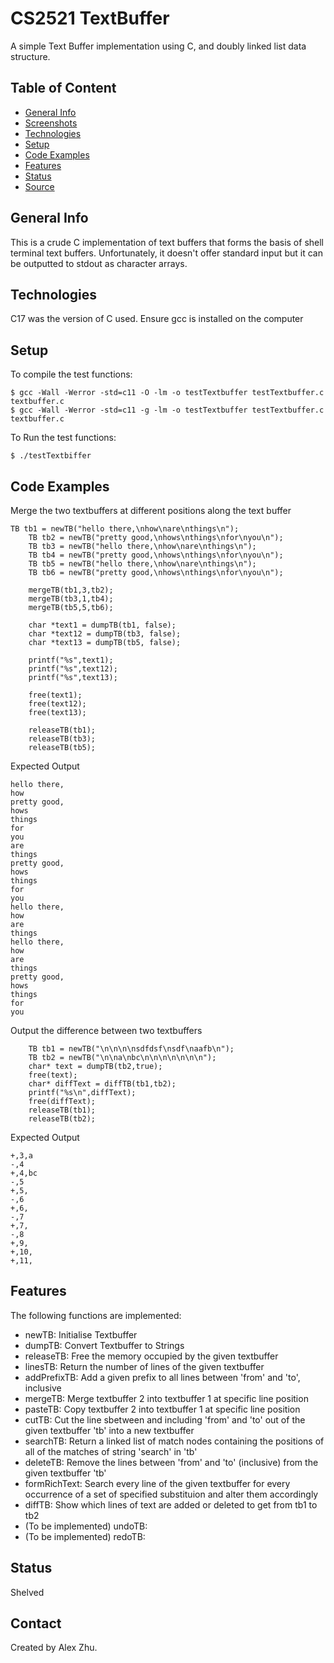 # CS2521 TextBuffer 
A simple Text Buffer implementation using C, and doubly linked list data structure.

## Table of Content
* [General Info](#general-info)
* [Screenshots](#screenshots)
* [Technologies](#technologies)
* [Setup](#setup)
* [Code Examples](#code-examples)
* [Features](#features)
* [Status](#status)
* [Source](#source)

## General Info
This is a crude C implementation of text buffers that forms the basis of shell terminal text buffers. Unfortunately, it doesn't offer standard input but it can be outputted to stdout as character arrays.

## Technologies
C17 was the version of C used.
Ensure gcc is installed on the computer

## Setup
To compile the test functions:
```
$ gcc -Wall -Werror -std=c11 -O -lm -o testTextbuffer testTextbuffer.c textbuffer.c
$ gcc -Wall -Werror -std=c11 -g -lm -o testTextbuffer testTextbuffer.c textbuffer.c
```
To Run the test functions:
```
$ ./testTextbiffer
```

## Code Examples
Merge the two textbuffers at different positions along the text buffer
```
TB tb1 = newTB("hello there,\nhow\nare\nthings\n");
	TB tb2 = newTB("pretty good,\nhows\nthings\nfor\nyou\n");
	TB tb3 = newTB("hello there,\nhow\nare\nthings\n");
	TB tb4 = newTB("pretty good,\nhows\nthings\nfor\nyou\n");
	TB tb5 = newTB("hello there,\nhow\nare\nthings\n");
	TB tb6 = newTB("pretty good,\nhows\nthings\nfor\nyou\n");	
	
	mergeTB(tb1,3,tb2);
	mergeTB(tb3,1,tb4);
	mergeTB(tb5,5,tb6);
	
	char *text1 = dumpTB(tb1, false);
	char *text12 = dumpTB(tb3, false);
	char *text13 = dumpTB(tb5, false);	
	
	printf("%s",text1);
	printf("%s",text12);
	printf("%s",text13);	
	
	free(text1);
	free(text12);
	free(text13);
	
	releaseTB(tb1);
	releaseTB(tb3);
	releaseTB(tb5);
```
Expected Output
```
hello there,
how
pretty good,
hows
things
for
you
are
things
pretty good,
hows
things
for
you
hello there,
how
are
things
hello there,
how
are
things
pretty good,
hows
things
for
you
```


Output the difference between two textbuffers
```
	TB tb1 = newTB("\n\n\n\nsdfdsf\nsdf\naafb\n");    
	TB tb2 = newTB("\n\na\nbc\n\n\n\n\n\n\n");
	char* text = dumpTB(tb2,true);
	free(text);
	char* diffText = diffTB(tb1,tb2); 
	printf("%s\n",diffText);
	free(diffText);
	releaseTB(tb1);  
	releaseTB(tb2);
```
Expected Output
```
+,3,a
-,4
+,4,bc
-,5
+,5,
-,6
+,6,
-,7
+,7,
-,8
+,9,
+,10,
+,11,
```

## Features
The following functions are implemented:
* newTB: Initialise Textbuffer
* dumpTB: Convert Textbuffer to Strings
* releaseTB: Free the memory occupied by the given textbuffer
* linesTB: Return the number of lines of the given textbuffer
* addPrefixTB: Add a given prefix to all lines between 'from' and 'to', inclusive
* mergeTB: Merge textbuffer 2 into textbuffer 1 at specific line position
* pasteTB: Copy textbuffer 2 into textbuffer 1 at specific line position
* cutTB: Cut the line sbetween and including 'from' and 'to' out of the given textbuffer 'tb' into a new textbuffer
* searchTB: Return a linked list of match nodes containing the positions of all of the matches of string 'search' in 'tb'
* deleteTB: Remove the lines between 'from' and 'to' (inclusive) from the given textbuffer 'tb'
* formRichText: Search every line of the given textbuffer for every occurrence of a set of specified substituion and alter them accordingly
* diffTB: Show which lines of text are added or deleted to get from tb1 to tb2
* (To be implemented) undoTB: 
* (To be implemented) redoTB:

## Status
Shelved

## Contact
Created by Alex Zhu. 
